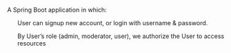A Spring Boot application in which:


<ol>User can signup new account, or login with username & password.</ol>
<ol>By User’s role (admin, moderator, user), we authorize the User to access resources</ol>

